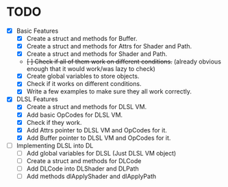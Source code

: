 # TODO

- [x] Basic Features
	- [x] Create a struct and methods for Buffer.
	- [x] Create a struct and methods for Attrs for Shader and Path.
	- [x] Create a struct and methods for Shader and Path.
	- ~~[ ] Check if all of them work on different conditions.~~ (already obvious enough that it would work/was lazy to check)
	- [x] Create global variables to store objects.
	- [x] Check if it works on different conditions.
	- [x] Write a few examples to make sure they all work correctly.

- [x] DLSL Features
	- [x] Create a struct and methods for DLSL VM.
	- [x] Add basic OpCodes for DLSL VM.
	- [x] Check if they work.
	- [x] Add Attrs pointer to DLSL VM and OpCodes for it.
	- [x] Add Buffer pointer to DLSL VM and OpCodes for it.

- [ ] Implementing DLSL into DL
	- [ ] Add global variables for DLSL (Just DLSL VM object)
	- [ ] Create a struct and methods for DLCode
	- [ ] Add DLCode into DLShader and DLPath
	- [ ] Add methods dlApplyShader and dlApplyPath